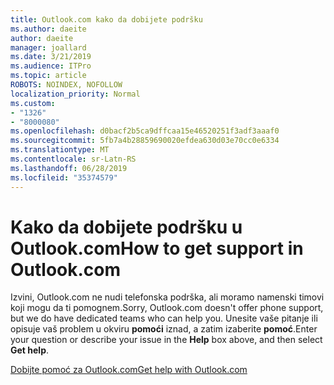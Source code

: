 ```yaml
---
title: Outlook.com kako da dobijete podršku
ms.author: daeite
author: daeite
manager: joallard
ms.date: 3/21/2019
ms.audience: ITPro
ms.topic: article
ROBOTS: NOINDEX, NOFOLLOW
localization_priority: Normal
ms.custom:
- "1326"
- "8000080"
ms.openlocfilehash: d0bacf2b5ca9dffcaa15e46520251f3adf3aaaf0
ms.sourcegitcommit: 5fb7a4b28859690020efdea630d03e70cc0e6334
ms.translationtype: MT
ms.contentlocale: sr-Latn-RS
ms.lasthandoff: 06/28/2019
ms.locfileid: "35374579"
---
```

# <a name="how-to-get-support-in-outlookcom"></a><span data-ttu-id="bf41e-102">Kako da dobijete podršku u Outlook.com</span><span class="sxs-lookup"><span data-stu-id="bf41e-102">How to get support in Outlook.com</span></span>

<span data-ttu-id="bf41e-103">Izvini, Outlook.com ne nudi telefonska podrška, ali moramo namenski timovi koji mogu da ti pomognem.</span><span class="sxs-lookup"><span data-stu-id="bf41e-103">Sorry, Outlook.com doesn't offer phone support, but we do have dedicated teams who can help you.</span></span>
<span data-ttu-id="bf41e-104">Unesite vaše pitanje ili opisuje vaš problem u okviru **pomoći** iznad, a zatim izaberite **pomoć**.</span><span class="sxs-lookup"><span data-stu-id="bf41e-104">Enter your question or describe your issue in the **Help** box above, and then select **Get help**.</span></span>

[<span data-ttu-id="bf41e-105">Dobijte pomoć za Outlook.com</span><span class="sxs-lookup"><span data-stu-id="bf41e-105">Get help with Outlook.com</span></span>](https://support.office.com/article/40676ad0-c831-45ac-a023-5be633be798d)
